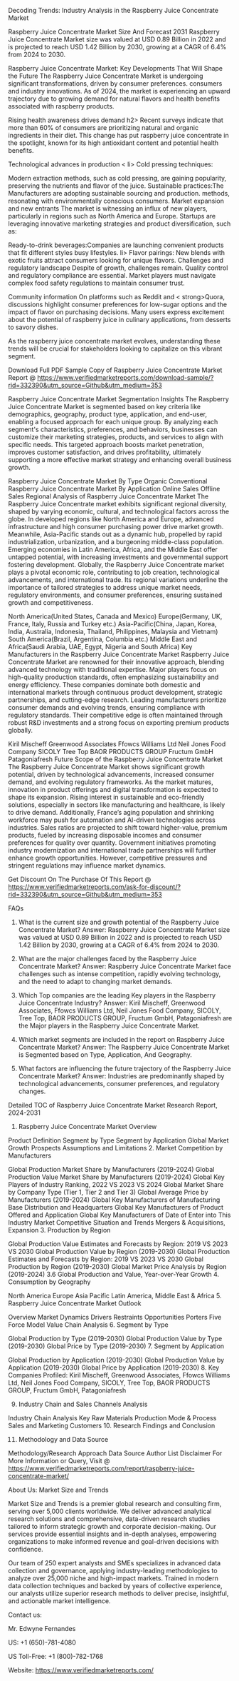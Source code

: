 Decoding Trends: Industry Analysis in the Raspberry Juice Concentrate Market


Raspberry Juice Concentrate Market Size And Forecast 2031
Raspberry Juice Concentrate Market size was valued at USD 0.89 Billion in 2022 and is projected to reach USD 1.42 Billion by 2030, growing at a CAGR of 6.4% from 2024 to 2030.

Raspberry Juice Concentrate Market: Key Developments That Will Shape the Future
The Raspberry Juice Concentrate Market is undergoing significant transformations, driven by consumer preferences. consumers and industry innovations. As of 2024, the market is experiencing an upward trajectory due to growing demand for natural flavors and health benefits associated with raspberry products.

Rising health awareness drives demand
h2>
Recent surveys indicate that more than 60% of consumers are prioritizing natural and organic ingredients in their diet. This change has put raspberry juice concentrate in the spotlight, known for its high antioxidant content and potential health benefits.

Technological advances in production
< li>
Cold pressing techniques:

Modern extraction methods, such as cold pressing, are gaining popularity, preserving the nutrients and flavor of the juice.
Sustainable practices:The Manufacturers are adopting sustainable sourcing and production. methods, resonating with environmentally conscious consumers.
Market expansion and new entrants
The market is witnessing an influx of new players, particularly in regions such as North America and Europe. Startups are leveraging innovative marketing strategies and product diversification, such as:

Ready-to-drink beverages:Companies are launching convenient products that fit different styles busy lifestyles. li>
Flavor pairings: New blends with exotic fruits attract consumers looking for unique flavors.
Challenges and regulatory landscape
Despite of growth, challenges remain. Quality control and regulatory compliance are essential. Market players must navigate complex food safety regulations to maintain consumer trust.

Community information
On platforms such as Reddit and < strong>Quora, discussions highlight consumer preferences for low-sugar options and the impact of flavor on purchasing decisions. Many users express excitement about the potential of raspberry juice in culinary applications, from desserts to savory dishes.

As the raspberry juice concentrate market evolves, understanding these trends will be crucial for stakeholders looking to capitalize on this vibrant segment.

Download Full PDF Sample Copy of Raspberry Juice Concentrate Market Report @ https://www.verifiedmarketreports.com/download-sample/?rid=332390&utm_source=Github&utm_medium=353

Raspberry Juice Concentrate Market Segmentation Insights
The Raspberry Juice Concentrate Market is segmented based on key criteria like demographics, geography, product type, application, and end-user, enabling a focused approach for each unique group. By analyzing each segment's characteristics, preferences, and behaviors, businesses can customize their marketing strategies, products, and services to align with specific needs. This targeted approach boosts market penetration, improves customer satisfaction, and drives profitability, ultimately supporting a more effective market strategy and enhancing overall business growth.

Raspberry Juice Concentrate Market By Type
Organic
Conventional
Raspberry Juice Concentrate Market By Application
Online Sales
Offline Sales
Regional Analysis of Raspberry Juice Concentrate Market
The Raspberry Juice Concentrate market exhibits significant regional diversity, shaped by varying economic, cultural, and technological factors across the globe. In developed regions like North America and Europe, advanced infrastructure and high consumer purchasing power drive market growth. Meanwhile, Asia-Pacific stands out as a dynamic hub, propelled by rapid industrialization, urbanization, and a burgeoning middle-class population. Emerging economies in Latin America, Africa, and the Middle East offer untapped potential, with increasing investments and governmental support fostering development. Globally, the Raspberry Juice Concentrate market plays a pivotal economic role, contributing to job creation, technological advancements, and international trade. Its regional variations underline the importance of tailored strategies to address unique market needs, regulatory environments, and consumer preferences, ensuring sustained growth and competitiveness.

North America(United States, Canada and Mexico)
Europe(Germany, UK, France, Italy, Russia and Turkey etc.)
Asia-Pacific(China, Japan, Korea, India, Australia, Indonesia, Thailand, Philippines, Malaysia and Vietnam)
South America(Brazil, Argentina, Columbia etc.)
Middle East and Africa(Saudi Arabia, UAE, Egypt, Nigeria and South Africa)
Key Manufacturers in the Raspberry Juice Concentrate Market
Raspberry Juice Concentrate Market are renowned for their innovative approach, blending advanced technology with traditional expertise. Major players focus on high-quality production standards, often emphasizing sustainability and energy efficiency. These companies dominate both domestic and international markets through continuous product development, strategic partnerships, and cutting-edge research. Leading manufacturers prioritize consumer demands and evolving trends, ensuring compliance with regulatory standards. Their competitive edge is often maintained through robust R&D investments and a strong focus on exporting premium products globally.

Kiril Mischeff
Greenwood Associates
Ffowcs Williams Ltd
Neil Jones Food Company
SICOLY
Tree Top
BAOR PRODUCTS GROUP
Fructum GmbH
Patagoniafresh
Future Scope of the Raspberry Juice Concentrate Market
The Raspberry Juice Concentrate Market shows significant growth potential, driven by technological advancements, increased consumer demand, and evolving regulatory frameworks. As the market matures, innovation in product offerings and digital transformation is expected to shape its expansion. Rising interest in sustainable and eco-friendly solutions, especially in sectors like manufacturing and healthcare, is likely to drive demand. Additionally, France’s aging population and shrinking workforce may push for automation and AI-driven technologies across industries. Sales ratios are projected to shift toward higher-value, premium products, fueled by increasing disposable incomes and consumer preferences for quality over quantity. Government initiatives promoting industry modernization and international trade partnerships will further enhance growth opportunities. However, competitive pressures and stringent regulations may influence market dynamics.

Get Discount On The Purchase Of This Report @ https://www.verifiedmarketreports.com/ask-for-discount/?rid=332390&utm_source=Github&utm_medium=353

FAQs
1. What is the current size and growth potential of the Raspberry Juice Concentrate Market?
Answer: Raspberry Juice Concentrate Market size was valued at USD 0.89 Billion in 2022 and is projected to reach USD 1.42 Billion by 2030, growing at a CAGR of 6.4% from 2024 to 2030.

2. What are the major challenges faced by the Raspberry Juice Concentrate Market?
Answer: Raspberry Juice Concentrate Market face challenges such as intense competition, rapidly evolving technology, and the need to adapt to changing market demands.

3. Which Top companies are the leading Key players in the Raspberry Juice Concentrate Industry?
Answer: Kiril Mischeff, Greenwood Associates, Ffowcs Williams Ltd, Neil Jones Food Company, SICOLY, Tree Top, BAOR PRODUCTS GROUP, Fructum GmbH, Patagoniafresh are the Major players in the Raspberry Juice Concentrate Market.

4. Which market segments are included in the report on Raspberry Juice Concentrate Market?
Answer: The Raspberry Juice Concentrate Market is Segmented based on Type, Application, And Geography.

5. What factors are influencing the future trajectory of the Raspberry Juice Concentrate Market?
Answer: Industries are predominantly shaped by technological advancements, consumer preferences, and regulatory changes.

Detailed TOC of Raspberry Juice Concentrate Market Research Report, 2024-2031
1. Raspberry Juice Concentrate Market Overview

Product Definition
Segment by Type
Segment by Application
Global Market Growth Prospects
Assumptions and Limitations
2. Market Competition by Manufacturers

Global Production Market Share by Manufacturers (2019-2024)
Global Production Value Market Share by Manufacturers (2019-2024)
Global Key Players of Industry Ranking, 2022 VS 2023 VS 2024
Global Market Share by Company Type (Tier 1, Tier 2 and Tier 3)
Global Average Price by Manufacturers (2019-2024)
Global Key Manufacturers of Manufacturing Base Distribution and Headquarters
Global Key Manufacturers of Product Offered and Application
Global Key Manufacturers of Date of Enter into This Industry
Market Competitive Situation and Trends
Mergers & Acquisitions, Expansion
3. Production by Region

Global Production Value Estimates and Forecasts by Region: 2019 VS 2023 VS 2030
Global Production Value by Region (2019-2030)
Global Production Estimates and Forecasts by Region: 2019 VS 2023 VS 2030
Global Production by Region (2019-2030)
Global Market Price Analysis by Region (2019-2024) 3.6 Global Production and Value, Year-over-Year Growth
4. Consumption by Geography

North America
Europe
Asia Pacific
Latin America, Middle East & Africa
5. Raspberry Juice Concentrate Market Outlook

Overview
Market Dynamics
Drivers
Restraints
Opportunities
Porters Five Force Model
Value Chain Analysis 
6. Segment by Type

Global Production by Type (2019-2030)
Global Production Value by Type (2019-2030)
Global Price by Type (2019-2030)
7. Segment by Application

Global Production by Application (2019-2030)
Global Production Value by Application (2019-2030)
Global Price by Application (2019-2030)
8. Key Companies Profiled: Kiril Mischeff, Greenwood Associates, Ffowcs Williams Ltd, Neil Jones Food Company, SICOLY, Tree Top, BAOR PRODUCTS GROUP, Fructum GmbH, Patagoniafresh

9. Industry Chain and Sales Channels Analysis

Industry Chain Analysis
Key Raw Materials
Production Mode & Process
Sales and Marketing
Customers
10. Research Findings and Conclusion

11. Methodology and Data Source

Methodology/Research Approach
Data Source
Author List
Disclaimer
For More Information or Query, Visit @ https://www.verifiedmarketreports.com/report/raspberry-juice-concentrate-market/

About Us: Market Size and Trends

Market Size and Trends is a premier global research and consulting firm, serving over 5,000 clients worldwide. We deliver advanced analytical research solutions and comprehensive, data-driven research studies tailored to inform strategic growth and corporate decision-making. Our services provide essential insights and in-depth analyses, empowering organizations to make informed revenue and goal-driven decisions with confidence.

Our team of 250 expert analysts and SMEs specializes in advanced data collection and governance, applying industry-leading methodologies to analyze over 25,000 niche and high-impact markets. Trained in modern data collection techniques and backed by years of collective experience, our analysts utilize superior research methods to deliver precise, insightful, and actionable market intelligence.

Contact us:

Mr. Edwyne Fernandes

US: +1 (650)-781-4080

US Toll-Free: +1 (800)-782-1768

Website: https://www.verifiedmarketreports.com/
